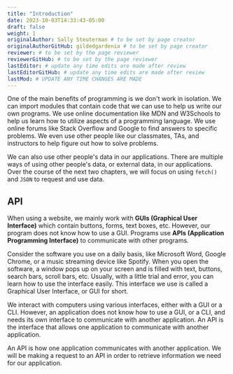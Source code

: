 ```yaml
---
title: "Introduction"
date: 2023-10-03T14:33:43-05:00
draft: false
weight: 1
originalAuthor: Sally Steuterman # to be set by page creator
originalAuthorGitHub: gildedgardenia # to be set by page creator
reviewer: # to be set by the page reviewer
reviewerGitHub: # to be set by the page reviewer
lastEditor: # update any time edits are made after review
lastEditorGitHub: # update any time edits are made after review
lastMod: # UPDATE ANY TIME CHANGES ARE MADE
---
```


One of the main benefits of programming is we don't work in isolation. We can import 
modules that contain code that we can use to help us write our own programs. We use 
online documentation like MDN and W3Schools to help us learn how to utilize aspects of 
a programming language. We use online forums like Stack Overflow and Google to find 
answers to specific problems. We even use other people like our classmates, TAs, and
instructors to help figure out how to solve problems.

We can also use other people's data in our applications. There are multiple ways of 
using other people's data, or external data, in our applications. Over the course of the next two chapters, we 
will focus on using `fetch()` and `JSON` to request and use data.

## API

When using a website, we mainly work with **GUIs (Graphical User Interface)** which 
contain buttons, forms, text boxes, etc. However, our program does not know how to 
use a GUI. Programs use **APIs (Application Programming Interface)** to 
communicate with other programs.

Consider the software you use on a daily basis, like Microsoft Word, Google Chrome, 
or a music streaming device like Spotify. When you open the software, a window pops 
up on your screen and is filled with text, buttons, search bars, scroll bars, etc. 
Usually, with a little trial and error, you can learn how to use the interface 
easily. This interface we use is called a Graphical User Interface, or GUI for short.

We interact with computers using various interfaces, either with a GUI or a CLI. 
However, an application does not know how to use a GUI, or a CLI, and needs its
own interface to communicate with another application. An API is the interface
that allows one application to communicate with another application.

An API is how one application communicates with another application. We will be 
making a request to an API in order to retrieve information we
need for our application.